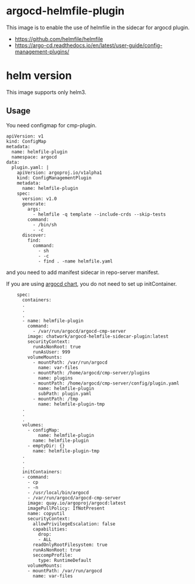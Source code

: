 # argocd-helmfile-plugin

This image is to enable the use of helmfile in the sidecar for argocd plugin.

- https://github.com/helmfile/helmfile
- https://argo-cd.readthedocs.io/en/latest/user-guide/config-management-plugins/

# helm version

This image supports only helm3.

## Usage

You need configmap for cmp-plugin.

```
apiVersion: v1
kind: ConfigMap
metadata:
  name: helmfile-plugin
  namespace: argocd
data:
  plugin.yaml: |
    apiVersion: argoproj.io/v1alpha1
    kind: ConfigManagementPlugin
    metadata:
      name: helmfile-plugin
    spec:
      version: v1.0
      generate:
        args:
          - helmfile -q template --include-crds --skip-tests
        command:
          - /bin/sh
          - -c
      discover:
        find:
          command:
            - sh
            - -c
            - find . -name helmfile.yaml
```

and you need to add manifest sidecar in repo-server manifest.

If you are using [argocd chart](https://github.com/argoproj/argo-helm), you do not need to set up initContainer.

```
    spec:
      containers:
      .
      .
      .
      - name: helmfile-plugin
        command:
          - /var/run/argocd/argocd-cmp-server
        image: chatwork/argocd-helmfile-sidecar-plugin:latest
        securityContext:
          runAsNonRoot: true
          runAsUser: 999
        volumeMounts:
          - mountPath: /var/run/argocd
            name: var-files
          - mountPath: /home/argocd/cmp-server/plugins
            name: plugins
          - mountPath: /home/argocd/cmp-server/config/plugin.yaml
            name: helmfile-plugin
            subPath: plugin.yaml
          - mountPath: /tmp
            name: helmfile-plugin-tmp
      .
      .
      .
      volumes:
        - configMap:
            name: helmfile-plugin
          name: helmfile-plugin
        - emptyDir: {}
          name: helmfile-plugin-tmp
      .
      .
      .
      initContainers:
      - command:
        - cp
        - -n
        - /usr/local/bin/argocd
        - /var/run/argocd/argocd-cmp-server
        image: quay.io/argoproj/argocd:latest
        imagePullPolicy: IfNotPresent
        name: copyutil
        securityContext:
          allowPrivilegeEscalation: false
          capabilities:
            drop:
            - ALL
          readOnlyRootFilesystem: true
          runAsNonRoot: true
          seccompProfile:
            type: RuntimeDefault
        volumeMounts:
        - mountPath: /var/run/argocd
          name: var-files
```
